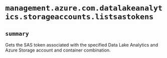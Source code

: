 # `management.azure.com.datalakeanalytics.storageaccounts.listsastokens`

## `summary`
Gets the SAS token associated with the specified Data Lake Analytics and Azure Storage account and container combination.



